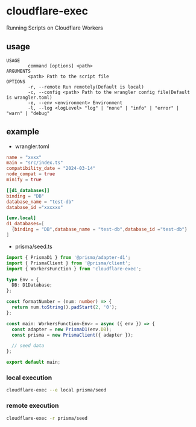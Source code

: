 # cloudflare-exec

Running Scripts on Cloudflare Workers

## usage

```text
USAGE
        command [options] <path>
ARGUMENTS
        <path> Path to the script file
OPTIONS
        -r, --remote Run remotely(Default is local)
        -c, --config <path> Path to the wrangler config file(Default is wrangler.toml)
        -e, --env <environment> Environment
        -l, --log <logLevel> "log" | "none" | "info" | "error" | "warn" | "debug"
```

## example

- wrangler.toml

```toml
name = "xxxx"
main = "src/index.ts"
compatibility_date = "2024-03-14"
node_compat = true
minify = true

[[d1_databases]]
binding = "DB"
database_name = "test-db"
database_id ="xxxxxx"

[env.local]
d1_databases=[
  {binding = "DB",database_name = "test-db",database_id ="test-db"}
]

```

- prisma/seed.ts

```ts
import { PrismaD1 } from '@prisma/adapter-d1';
import { PrismaClient } from '@prisma/client';
import { WorkersFunction } from 'cloudflare-exec';

type Env = {
  DB: D1Database;
};

const formatNumber = (num: number) => {
  return num.toString().padStart(2, '0');
};

const main: WorkersFunction<Env> = async ({ env }) => {
  const adapter = new PrismaD1(env.DB);
  const prisma = new PrismaClient({ adapter });

  // seed data
};

export default main;
```

### local execution

```sh
cloudflare-exec --e local prisma/seed
```

### remote execution

```sh
cloudflare-exec -r prisma/seed
```
